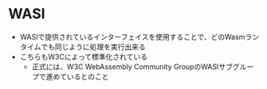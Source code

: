 # WASI

* WASIで提供されているインターフェイスを使用することで、どのWasmランタイムでも同じように処理を実行出来る
* こちらもW3Cによって標準化されている
  * 正式には、W3C WebAssembly Community GroupのWASIサブグループで進めているとのこと
